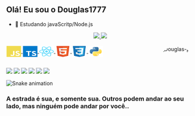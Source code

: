## Olá! Eu sou o Douglas1777

- 🌱 Estudando javaScritp/Node.js


<div align="center">
  <a href="https://github.com/douglas1777">
  <img height="180em" src="https://github-readme-stats.vercel.app/api?username=douglas1777&show_icons=true&theme=dark&include_all_commits=true&count_private=true"/>
  <img height="180em" src="https://github-readme-stats.vercel.app/api/top-langs/?username=douglas1777&layout=compact&langs_count=7&theme=dark"/>
 
</div>

<div style="display: inline_block"><br>
  <img align="center" alt="Douglas-Js" height="30" width="40" src="https://raw.githubusercontent.com/devicons/devicon/master/icons/javascript/javascript-plain.svg">
  <img align="center" alt="Douglas-Ts" height="30" width="40" src="https://raw.githubusercontent.com/devicons/devicon/master/icons/typescript/typescript-plain.svg">
  <img align="center" alt="Douglas-React" height="30" width="40" src="https://raw.githubusercontent.com/devicons/devicon/master/icons/react/react-original.svg">
  <img align="center" alt="RDouglas-HTML" height="30" width="40" src="https://raw.githubusercontent.com/devicons/devicon/master/icons/html5/html5-original.svg">
  <img align="center" alt="Douglas-CSS" height="30" width="40" src="https://raw.githubusercontent.com/devicons/devicon/master/icons/css3/css3-original.svg">
  <img align="center" alt="Douglas-Python" height="30" width="40" src="https://raw.githubusercontent.com/devicons/devicon/master/icons/python/python-original.svg">  
  <img align="right" alt="Douglas-pic" height="100" style="border-radius:50%;" src="https://lh3.googleusercontent.com/JyzC0fAABPsbvnUezRLnQWS4FbhXg3AYZSnjgisXOQb7BLQTxhS0NAPIL7cHu1XZ6IqnBtjvXqJCtLDf4q6l0eG3voinXm1IIttVq0OEDwlUW0AkCVBCRTKXVtvOmdLh36Y1BougyOEorYvmblBQlGo7waNiLPiK6MLmiZ1dz0CnooMdMVg5cDXia8Y6mfpdoheTkwEtCTdexBTyz5Y7rdPrqrhlwgOGGnrFB-tUu58syOmm8pbf63FziiAFSX2oK3tB17CXizEUZimfAu-tDQro0dKy2564K8xuEAF8PNjINF78O5YvCpuXTCS670mLQJSwAs25Jrrs3hoa7hm7yKHT229bZv2YuYQcoeIqPvijvRDvKcDIzrLsfxD0bnVGaMvtF3Y-Fgf3BIkbC8xzCnr72F1CdB5AkMra0ZSqndwg8-t72C1rKg8BCufmjqjstejhkKddOmBdaR-Xrr8dtoFWlJHxeGXYD7xNUpxXfJvXElMiwnOOCACzhvGl7ShZyaNtSory7oymEyzkC4qIxoJW265qEs9Xr2vIzsKfP5lE32LSQtUZKc6F7Byw7jLylTKqBG2MsUBvn_-Bw_ZSwa6CPJDhnwz3XF1vzrUB00DkCF0v159wmt27r5Yt4Hkh6iuwN1rGl-YQvHInUJKfCgmNHsQUsh9Q4rRRIIk6uTxRXeaBUQjg2l7jgkEY1sZskwmXuKUq5_8sqhN99gSX6BOvkpsKGgcgeIPcqWNYAgH5Kkylwz19C8MjxrwxLGt4wjdvUERlumU3PeHL6YgOTvcmYnnrX76yyQ=w640-h360-no?authuser=0">
  

##
  
  <div> 
  <a href="https://www.youtube.com/channel/UCnJs_PqxwX9gZ5IumalavUw" target="_blank"><img src="https://img.shields.io/badge/YouTube-FF0000?style=for-the-badge&logo=youtube&logoColor=white" target="_blank"></a>
  <a href="https://www.instagram.com/douglascosta_foto/" target="_blank"><img src="https://img.shields.io/badge/-Instagram-%23E4405F?style=for-the-badge&logo=instagram&logoColor=white" target="_blank"></a>
 	<a href="https://www.facebook.com/douglas.santanacosta/" target="_blank"><img src="https://img.shields.io/badge/Facebook-1877F2?style=for-the-badge&logo=facebook&logoColor=white" target="_blank"></a>
  <a href = "mailto:douglas.santana1777@gmail.com"><img src="https://img.shields.io/badge/-Gmail-%23333?style=for-the-badge&logo=gmail&logoColor=white" target="_blank"></a>
  <a href="https://www.linkedin.com/in/douglas-costa-274a4017a/" target="_blank"><img src="https://img.shields.io/badge/-LinkedIn-%230077B5?style=for-the-badge&logo=linkedin&logoColor=white" target="_blank"></a> 
  <a href="https://www.facebook.com/douglas.santanacosta/" target="_blank"><img src="	https://img.shields.io/badge/Facebook-1877F2?style=for-the-badge&logo=facebook&logoColor=white" target="_blank"></a> 
  
  ![Snake animation](https://github.com/douglas1777/douglas1777/blob/output/github-contribution-grid-snake.svg)
  
   
   <h3>A estrada é sua, e somente sua. Outros podem andar ao seu lado, mas ninguém pode andar por você..</h3>
  </div>
